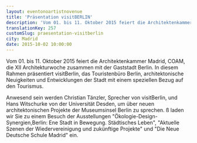 ```yaml
---
layout: eventonoartistnovenue
title: 'Präsentation visitBERLIN'
description: 'Vom 01. bis 11. Oktober 2015 feiert die Architektenkammer Madrid, COAM, die XII Architekturwoche zusammen mit der Gaststadt Berlin. '
translationKey: 257
customSlug: praesentation-visitberlin
city: Madrid
date: 2015-10-02 10:00:00
---
```


Vom 01. bis 11. Oktober 2015 feiert die Architektenkammer Madrid, COAM, die XII Architekturwoche zusammen mit der Gaststadt Berlin. In diesem Rahmen präsentiert visitBerlin, das Touristenbüro Berlin, architektonische Neuigkeiten und Entwicklungen der Stadt mit einem speziellen Bezug auf den Tourismus.

 Anwesend sein werden Christian Tänzler, Sprecher von visitBerlin, und Hans Witschurke von der Universität Desden, um über neuen architektonischen Projekte der Museumsinsel Berlin zu sprechen.   ß laden wir Sie zu einem Besuch der Ausstellungen "Ökologie-Design-Synergien,Berlin: Ene Stadt in Bewegung. Städtisches Leben", "Aktuelle Szenen der Wiedervereinigung und zukünftige Projekte" und "Die Neue Deutsche Schule Madrid" ein.
